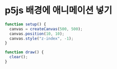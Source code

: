 # p5js 배경에 애니메이션 넣기

```js
function setup() {
  canvas = createCanvas(500, 500);
  canvas.position(10, 10);
  canvas.style("z-index", -1);
}

function draw() {
  clear();
}
```
